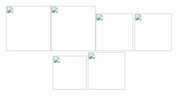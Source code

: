 <p align="center"><img src="https://i.giphy.com/media/XAxylRMCdpbEWUAvr8/giphy.gif" width="120"><img src="https://i.giphy.com/media/fsEaZldNC8A1PJ3mwp/giphy.gif" width="120"><img src="https://i.giphy.com/media/ln7z2eWriiQAllfVcn/giphy.gif" width="100"> <img src="https://i.giphy.com/media/eNAsjO55tPbgaor7ma/giphy.gif" width="100">  <img src="https://i.giphy.com/media/kdFc8fubgS31b8DsVu/giphy.gif" width="90"> <img src="https://i.giphy.com/media/IdyAQJVN2kVPNUrojM/200.webp" width="100"></p>

<!--
### Hi there 👋


**IberaSoft/IberaSoft** is a ✨ _special_ ✨ repository because its `README.md` (this file) appears on your GitHub profile.

Here are some ideas to get you started:

- 🔭 I’m currently working on ...
- 🌱 I’m currently learning ...
- 👯 I’m looking to collaborate on ...
- 🤔 I’m looking for help with ...
- 💬 Ask me about ...
- 📫 How to reach me: ...
- 😄 Pronouns: ...
- ⚡ Fun fact: ...
-->
